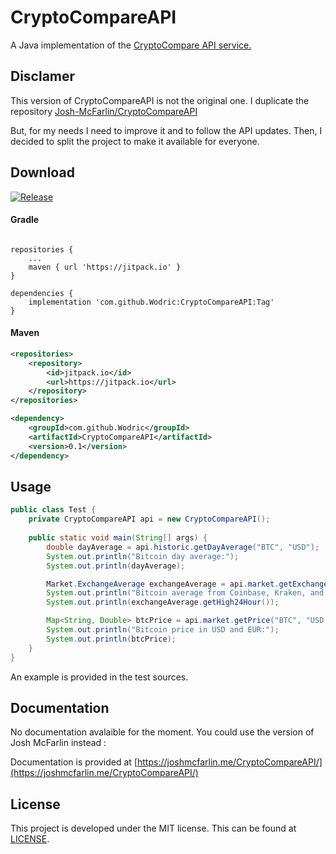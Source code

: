 # CryptoCompareAPI
A Java implementation of the [CryptoCompare API service.](https://min-api.cryptocompare.com/)

## Disclamer 

This version of CryptoCompareAPI is not the original one. I duplicate the repository [Josh-McFarlin/CryptoCompareAPI](https://github.com/Josh-McFarlin/CryptoCompareAPI)

But, for my needs I need to improve it and to follow the API updates. Then, I decided to split the project to make it available for everyone.

## Download 

[![Release](https://jitpack.io/v/Wodric/CryptoCompareAPI.svg)](https://jitpack.io/private#Wodric/CryptoCompareAPI/0.1)

#### Gradle


```

repositories {
	...
	maven { url 'https://jitpack.io' }
}

dependencies {
    implementation 'com.github.Wodric:CryptoCompareAPI:Tag'
}
```

#### Maven

```xml
<repositories>
	<repository>
		<id>jitpack.io</id>
		<url>https://jitpack.io</url>
	</repository>
</repositories>
```
```xml
<dependency>
	<groupId>com.github.Wodric</groupId>
	<artifactId>CryptoCompareAPI</artifactId>
    <version>0.1</version>
</dependency>
```

## Usage


```java
public class Test {
    private CryptoCompareAPI api = new CryptoCompareAPI();
    
    public static void main(String[] args) {
        double dayAverage = api.historic.getDayAverage("BTC", "USD");
        System.out.println("Bitcoin day average:");
        System.out.println(dayAverage);

        Market.ExchangeAverage exchangeAverage = api.market.getExchangeAverage("BTC", "USD", "Coinbase,Kraken,Bitstamp");
        System.out.println("Bitcoin average from Coinbase, Kraken, and Bitstamp:");
        System.out.println(exchangeAverage.getHigh24Hour());

        Map<String, Double> btcPrice = api.market.getPrice("BTC", "USD,EUR");
        System.out.println("Bitcoin price in USD and EUR:");
        System.out.println(btcPrice);
    }
}
```

An example is provided in the test sources.

## Documentation

No documentation avalaible for the moment. You could use the version of Josh McFarlin instead :

Documentation is provided at [https://joshmcfarlin.me/CryptoCompareAPI/](https://joshmcfarlin.me/CryptoCompareAPI/)

## License
This project is developed under the MIT license. This can be found at [LICENSE](LICENSE).
